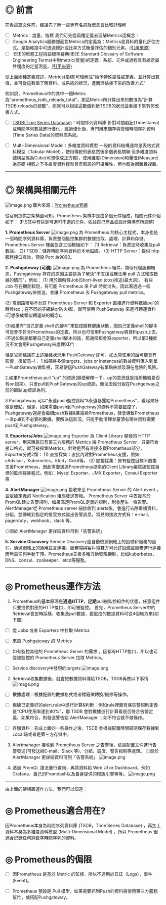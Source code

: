 # ◎ 前言
在看這篇文件前，建議先了解一些專有名詞及概念會比較好理解

- [ ] Metrics：度量、指標
我們可先從兩種定義去理解Metrics這概念：
- [ ] Google Analytics服務裡面對Metrics的定義為：Metrics是資料的量化評估方式。是指維度中可透過總計或比率方式衡量評估的個別元素。[(引用來源)](https://support.google.com/analytics/answer/6086087?hl=zh-Hant&ref_topic=6083659)
- [ ] IEEE的軟體工程術語標準辭典(IEEE Standard Glossary of Software Engineering Terms)中對metric(度量)的定義：系統、元件或過程具有給定屬性程度的定量測量。[(引用來源)](http://www.mit.jyu.fi/ope/kurssit/TIES462/Materiaalit/IEEE_SoftwareEngGlossary.pdf)

從上面兩種定義敘述，Metrics(指標)可理解成"給予特殊屬性或定義，並計算出數值，並可從這數值了解資料、或系統的狀況，進而評估接下來的改善方式"

例如說，Prometheus中的其中一個Metric為"prometheus_tsdb_reloads_total"，那這Metric所計算出來的數值為"計算TSDB reloads的總數"，那就可以根據這數值判斷TSDB的狀況並看接下來有何改善方式。




- [ ] [TSDB(Time Series Database)](https://en.wikipedia.org/wiki/Time_series_database)：時間序列資料庫
針對時間戳記(Timestamp)或時間序列數據進行優化，經過優化後，專門用來儲存與管理時間序列資料(Time Series Data)的資料庫系統。

- [ ] Multi-Dimensional Model：多維度資料模型
一般的資料結構通常是表格式資料模型（Tabular Model），使用傳統的表格然後多個表格關聯
但多維度資料結構型態為Cube(可想像成正方體)，使用維度(Dimension)和量值(Measure)為基礎
相較之下多維度資料模型具有較高的可擴展性，但也較為困難且複雜。

---


# ◎ 架構與相關元件
![image.png](/.attachments/image-19eba535-8d5b-4fcb-a6cc-fa6bfb40d11a.png)
圖片來源：[Prometheus官網](https://prometheus.io/docs/introduction/overview/)

從官網提供之架構圖可知，Prometheus 架構中是由多個元件組成，相關元件介紹如下：
(P.S其中有些是可選可不選的元件，依據自己產品或設計架構有所調整)

**1. Prometheus Server**
![image.png](/.attachments/image-2f7b0c23-bc8e-4982-b200-44f928296dda.png)
為 Prometheus 的核心主程式，本身也是一個時間序列資料庫，負責整個監控集群的數據拉取、處理、計算和存儲。
Prometheus Server 裡面包含三個模組如下：
(1) Retrieval：負責定時收集及pull數據。
(2) TSDB：儲存時間序列資料於本地磁碟。
(3) HTTP Server：提供 http 服務接口查詢，預設 Port 為9090。






**2. Pushgateway (可選)**
![image.png](/.attachments/image-69991ab3-3588-4bf9-9353-6ab344b11451.png)
為 Prometheus 組件，類似代理服務概念，Pushgateway 存在的原因主要是為了解決"不支援或無法用 pull 方式獲取數據的情形"，例如：
(1) 用於臨時性Job(Short-lived jobs)推送(最大宗)。
有些 Job 存在期間較短，有可能 Prometheus 來 Pull 時就消失，因此需透過一個Pushgateway來推送，並讓 Prometheus 去 Pushgateway pull metrics。

(2) 當網路環境不允許 Prometheus Server 和 Exporter 直接進行資料數據pull的時候(ex：在不同的子網路or防火牆)，就可使用 PushGateway 來進行轉運資料(可想像成類似轉運站的概念)。

(3)如果有"自己定義 shell 的腳本"來監控服務健康狀態，因自己定義shell的腳本可能會不符合Prometheus的定義，所以也可使用Pushgetway將資料push上去。
(不過如果是都要自己定義shell腳本的話，那通常都會寫exporter，所以第3種狀況不太會用Pushgetway來處理XD")

但是官網建議在上述幾種狀況用 PushGateway 即可，如太常使用的話可能會有影響，須留意~!：
1.如果將多個targets、jobs or instances的數據資料匯入到單一PushGateway做監視，容易使這PushGateway有單點失誤及潛在危險的風險。

2.如果Prometheus pull "up" 的資訊(順便解釋一下，up的意思就是指那機器是否有on起來)，只會pull到PushGateway的up資訊，無法去細分說在Pushgetway之前的節點up資訊為何。

3.Pushgateway 可以"永遠push監控資料"&永遠暴露給Prometheus"，看起來好像是優點，但是，如果需要push到Pushgetway的資料不需要監控了，Pushgateway還是會繼續push數據&暴露給Prometheus，就會導致Prometheus一直pull到不必要的數據。要解決這狀況，只能手動清理並釐清有哪些資料需要push到Pushgateway。






**3. Exporters/Jobs**
![image.png](/.attachments/image-826bed33-f601-4408-a936-efe142747e2f.png)
Exporter 為 Client Library 開發的 HTTP server，用來曝露已有第三方服務的 Metrics 給 Prometheus Server，只要符合接口格式，就可被採集Metrics。針對是否有直接支援Prometheus部分，Exporter分成2類：
(1) 直接採集：直接內建對Prometheus支援，例如cAdvisor，Kubernetes，Etcd，Gokit等。
(2) 間接採集：原有監控目標不直接支援Prometheus，因此需要通過Prometheus提供的Client Library編寫該監控目標的監控採集程式。例如：Mysql Exporter，JMX Exporter，Consul Exporter等





**4. AlertManager**
![image.png](/.attachments/image-721237a5-1159-46c0-91df-c97391bbb6ad.png)
接收來至 Prometheus Server 的 Alert event ，並依據定義的 Notification 組態發送警報。
Prometheus Server 中支援基於PromQL建立告警規則，如果滿足PromQL定義的規則，則會產生一條告警。AlertManager從 Prometheus server 端接收到 alerts後，會進行去除重複資料，分組，並傳輸到指定的接受方式發出告警訊息。常見的接收方式有：e-mail，pagerduty，webhook，slack 等。

◎關於 AlertManager 更詳細資料可到「告警系統」




**5. Service Discovery**
Service Discovery是自動檢測網絡上的設備和服務的過程，通過網絡上的通用語言連接，服務端與客戶端雙方可允許設備或服務進行連接而無需任何手動干預。Prometheus支援多種自動發現機制，比如kuberbetes、DNS、consul、zookeeper、etcd等服務。





---
# ◎ Prometheus運作方法
1. Prometheus的基本原理是**通過HTTP**，**定期**pull被監控組件的狀態，任意组件只要提供對應的HTTP接口，即可被監控。
首先，Prometheus Server中的Retrieval會定時採樣、收集及pull數據，要監控的數據資料可從4個地方來(如下圖)
- [ ] 從 Jobs 或者 Exporters 中拉取 Metrics
- [ ] 來自 Pushgateway 的 Metrics
- [ ] 如有監控其他的 Prometheus Server 的需求 ，因都有HTTP接口，所以也可從被監控的 Prometheus Server 拉取 Metrics。
- [ ] Service discovery中發現的targets
![image.png](/.attachments/image-bec00276-5d49-4ff2-b325-f7301324ee21.png)





2. Retrieval收集數據後，就會把數據資料傳給TSDB，TSDB再做以下事情
![image.png](/.attachments/image-944cf4df-b993-4c56-b75e-25db44721f09.png)
- [ ] 數據處理：根據配置的數據格式或者標籤做轉換/刪除等操作。
- [ ] 根據已定義好的alert.rule中進行計算&判斷：例如rule裡面有條告警規則定義是"CPU使用率達到80%"，那 TSDB 會對數據進行計算看是否符合告警定義，如果符合，則發送警告給 AlertManager ；如不符合就不做操作。
- [ ] 存儲資料：完成上面的一些操作之後，TSDB 會根據配置時間周期保存數據到Local端或者是第三方存儲中。





3. Alertmanager 接收到 Prometheus Server 之告警後，依據配置文件進行告警發送(可發送給E-mail、Slack 等)、分組、調度、警告抑制等處理。
◎關於 AlertManager 更詳細資料可到「告警系統」
![image.png](/.attachments/image-38009904-ff3c-461a-a902-243e7dd58538.png)





4. 透過 PromQL 語法進行查詢，再將資料給 Web UI or Dashboard，例如Grafana、自己的Promdash以及自身提供的模版引擎等等。
![image.png](/.attachments/image-3077f114-149b-4824-a447-fe7c317b813f.png)


---
由上面的架構跟運作方法，我們可以知道：


# ◎ Prometheus適合用在?
因Prometheus本身為時間序列資料庫 (TSDB，Time Series Database) ，再加上資料本身為多維度資料模型 (Multi-Dimensional Model) ，所以 Prometheus 很適合記錄任何純數字時間序列的資料。


# ◎ Prometheus的侷限
- [ ] 因Prometheus 是基於 Metric 的監控，所以不適用於日誌（Logs）、事件(Event)。
- [ ] Prometheus 預設是 Pull 模型，如果需要抓到Push的資料需使用第三方服務幫忙，或搭配Pushgateway。







